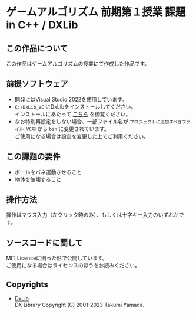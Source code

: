 # ゲームアルゴリズム 前期第１授業 課題 in C++ / DXLib

## この作品について

この作品はゲームアルゴリズムの授業にて作成した作品です。  

## 前提ソフトウェア
- 開発にはVisual Studio 2022を使用しています。
- `C:\DxLib_VC` にDxLibをインストールしてください。  
  インストールにあたって [こちら](https://dxlib.xsrv.jp/use/dxuse_vscom2022.html) を御覧ください。
- なお特別再設定をしない場合、一部ファイル名が `プロジェクトに追加すべきファイル_VC用` から `bin` に変更されています。  
  ご使用になる場合は設定を変更した上でご利用ください。

## この課題の要件

- ボールをバネ運動させること
- 物体を破壊すること

## 操作方法

操作はマウス入力（左クリック時のみ）、もしくは十字キー入力のいずれかです。  

## ソースコードに関して

MIT Licenceに則った形で公開しています。  
ご使用になる場合はライセンスのほうをお読みください。

## Copyrights

- [DxLib](https://dxlib.xsrv.jp/)  
DX Library Copyright (C) 2001-2023 Takumi Yamada.  
